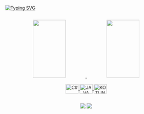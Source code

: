 [![Typing SVG](https://readme-typing-svg.herokuapp.com/?color=E6E6FA&size=35&center=true&vCenter=true&width=1000&lines=HELLO,+MY+NAME+is+Vinicius+Gallichio;I'm+22+years+old;I'm+from+Brazil;I+am+a+programming+student;Be+Welcome!+:%29)](https://git.io/typing-svg)

##

<div align="center"> 

<div>
  <a href="https://github.com/ViniciusGallichio">
  <img width="45%" img height="180em" src="https://github-readme-stats.vercel.app/api?username=ViniciusGallichio&show_icons=true&theme=dark&include_all_commits=true&count_private=true"/>
  <img width="45%" img height="180em" src="https://github-readme-stats.vercel.app/api/top-langs/?username=ViniciusGallichio&layout=compact&langs_count=7&theme=dark"/>
</div>

<div style="display: inline_block"><br>
  <img align="center" alt="C#" height="30" width="40" src="https://cdn.jsdelivr.net/gh/devicons/devicon/icons/csharp/csharp-original.svg">
  <img align="center" alt="JAVA" height="30" width="40" src="https://cdn.jsdelivr.net/gh/devicons/devicon/icons/java/java-original.svg">
  <img align="center" alt="KOTLIN" height="30" width="40" src="https://cdn.jsdelivr.net/gh/devicons/devicon/icons/kotlin/kotlin-original-wordmark.svg">
</div>

##

<div>
 
  <a href = "mailto:viniciusgallichio@gmail.com"><img src="https://img.shields.io/badge/Gmail-D14836?style=for-the-badge&logo=gmail&logoColor=white"></a>
  <a href="https://www.linkedin.com/in/viniciusgallichio/" target="_blank"><img src="https://img.shields.io/badge/-LinkedIn-%230077B5?style=for-the-badge&logo=linkedin&logoColor=white" target="_blank"></a> 
</div>
